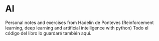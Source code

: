 # AI
Personal notes and exercises from Hadelin de Ponteves (Reinforcement learning, deep learning and artificial intelligence with python)
Todo el código del libro lo guardaré también aqui.
